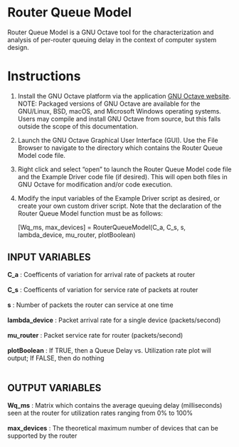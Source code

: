 # Router Queue Model
Router Queue Model is a GNU Octave tool for the characterization and analysis of per-router queuing delay in the context of computer system design.

# Instructions 
  1. Install the GNU Octave platform via the application [GNU Octave website](https://octave.org/download).
     NOTE: Packaged versions of GNU Octave are available for the GNU/Linux, BSD, macOS, and Microsoft Windows operating systems. Users may compile and install GNU Octave from source, but this falls outside the scope of this documentation.
  2. Launch the GNU Octave Graphical User Interface (GUI). Use the File Browser to navigate to the directory which contains the Router Queue Model code file.
  3. Right click and select “open” to launch the Router Queue Model code file and the Example Driver code file (if desired). This will open both files in GNU Octave for modification and/or code execution. 
  4. Modify the input variables of the Example Driver script as desired, or create your own custom driver script. Note that the declaration of the Router Queue Model function must be as follows:
     
     [Wq_ms, max_devices] = RouterQueueModel(C_a, C_s, s, lambda_device, mu_router, plotBoolean)
    


## INPUT VARIABLES 
**C_a** :  Coefficents of variation for arrival rate of packets at router <br> <br>
**C_s** : Coefficents of variation for service rate of packets at router <br> <br>
**s** : Number of packets the router can service at one time <br> <br>
**lambda_device** : Packet arrival rate for a single device (packets/second) <br> <br>
**mu_router** : Packet service rate for router (packets/second) <br> <br>
**plotBoolean** : If TRUE, then a Queue Delay vs. Utilization rate plot will output; If FALSE, then do nothing <br> <br>

## OUTPUT VARIABLES 
**Wq_ms** : Matrix which contains the average queuing delay (milliseconds) seen at the router for utilization rates ranging from 0% to 100% <br> <br>
**max_devices** : The theoretical maximum number of devices that can be supported by the router <br> <br>
